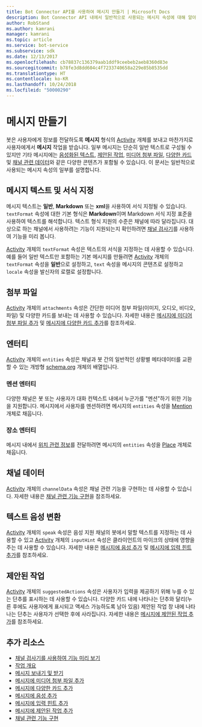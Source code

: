 ```yaml
---
title: Bot Connector API를 사용하여 메시지 만들기 | Microsoft Docs
description: Bot Connector API 내에서 일반적으로 사용되는 메시지 속성에 대해 알아봅니다.
author: RobStand
ms.author: kamrani
manager: kamrani
ms.topic: article
ms.service: bot-service
ms.subservice: sdk
ms.date: 12/13/2017
ms.openlocfilehash: cb78837c136379aab1ddf9ceebeb2aeb8360d83e
ms.sourcegitcommit: b78fe3d8dd604c4f7233740658a229e85b8535dd
ms.translationtype: HT
ms.contentlocale: ko-KR
ms.lasthandoff: 10/24/2018
ms.locfileid: "50000290"
---
```

# <a name="create-messages"></a>메시지 만들기

봇은 사용자에게 정보를 전달하도록 **메시지** 형식의 [Activity][Activity] 개체를 보내고 마찬가지로 사용자에게서 **메시지** 작업을 받습니다. 일부 메시지는 단순히 일반 텍스트로 구성될 수 있지만 기타 메시지에는 [음성화된 텍스트](bot-framework-rest-connector-text-to-speech.md), [제안된 작업](bot-framework-rest-connector-add-suggested-actions.md), [미디어 첨부 파일](bot-framework-rest-connector-add-media-attachments.md), [다양한 카드](bot-framework-rest-connector-add-rich-cards.md) 및 [채널 관련 데이터](bot-framework-rest-connector-channeldata.md)와 같은 다양한 콘텐츠가 포함될 수 있습니다. 이 문서는 일반적으로 사용되는 메시지 속성의 일부를 설명합니다.

## <a name="message-text-and-formatting"></a>메시지 텍스트 및 서식 지정

메시지 텍스트는 **일반**, **Markdown** 또는 **xml**을 사용하여 서식 지정될 수 있습니다. `textFormat` 속성에 대한 기본 형식은 **Markdown**이며 Markdown 서식 지정 표준을 사용하여 텍스트를 해석합니다. 텍스트 형식 지원의 수준은 채널에 따라 달라집니다. 대상으로 하는 채널에서 사용하려는 기능이 지원되는지 확인하려면 [채널 검사기][ChannelInspector]를 사용하여 기능을 미리 봅니다. 

[Activity][Activity] 개체의 `textFormat` 속성은 텍스트의 서식을 지정하는 데 사용할 수 있습니다. 예를 들어 일반 텍스트만 포함하는 기본 메시지를 만들려면 [Activity][Activity] 개체의 `textFormat` 속성을 **일반**으로 설정하고, `text` 속성을 메시지의 콘텐츠로 설정하고 `locale` 속성을 발신자의 로캘로 설정합니다. 

## <a name="attachments"></a>첨부 파일

[Activity][Activity] 개체의 `attachments` 속성은 간단한 미디어 첨부 파일(이미지, 오디오, 비디오, 파일) 및 다양한 카드를 보내는 데 사용할 수 있습니다. 자세한 내용은 [메시지에 미디어 첨부 파일 추가](bot-framework-rest-connector-add-media-attachments.md) 및 [메시지에 다양한 카드 추가](bot-framework-rest-connector-add-rich-cards.md)를 참조하세요.

## <a name="entities"></a>엔터티

[Activity][Activity] 개체의 `entities` 속성은 채널과 봇 간의 일반적인 상황별 메타데이터를 교환할 수 있는 개방형 <a href="http://schema.org/" target="_blank">schema.org</a> 개체의 배열입니다.

### <a name="mention-entities"></a>멘션 엔터티

다양한 채널은 봇 또는 사용자가 대화 컨텍스트 내에서 누군가를 "멘션"하기 위한 기능을 지원합니다. 메시지에서 사용자를 멘션하려면 메시지의 `entities` 속성을 [Mention][Mention] 개체로 채웁니다. 

### <a name="place-entities"></a>장소 엔터티

메시지 내에서 <a href="https://schema.org/Place" target="_blank">위치 관련 정보</a>를 전달하려면 메시지의 `entities` 속성을 [Place][Place] 개체로 채웁니다. 

## <a name="channel-data"></a>채널 데이터

[Activity][Activity] 개체의 `channelData` 속성은 채널 관련 기능을 구현하는 데 사용할 수 있습니다. 자세한 내용은 [채널 관련 기능 구현](bot-framework-rest-connector-channeldata.md)을 참조하세요.

## <a name="text-to-speech"></a>텍스트 음성 변환

[Activity][Activity] 개체의 `speak` 속성은 음성 지원 채널의 봇에서 말할 텍스트를 지정하는 데 사용할 수 있고 [Activity][Activity] 개체의 `inputHint` 속성은 클라이언트의 마이크의 상태에 영향을 주는 데 사용할 수 있습니다. 자세한 내용은 [메시지에 음성 추가](bot-framework-rest-connector-text-to-speech.md) 및 [메시지에 입력 힌트 추가](bot-framework-rest-connector-add-input-hints.md)를 참조하세요.

## <a name="suggested-actions"></a>제안된 작업

[Activity][Activity] 개체의 `suggestedActions` 속성은 사용자가 입력을 제공하기 위해 누를 수 있는 단추를 표시하는 데 사용할 수 있습니다. 다양한 카드 내에 나타나는 단추와 달리(누른 후에도 사용자에게 표시되고 액세스 가능하도록 남아 있음) 제안된 작업 창 내에 나타나는 단추는 사용자가 선택한 후에 사라집니다. 자세한 내용은 [메시지에 제안된 작업 추가](bot-framework-rest-connector-add-suggested-actions.md)를 참조하세요.

## <a name="additional-resources"></a>추가 리소스

- [채널 검사기를 사용하여 기능 미리 보기][ChannelInspector]
- [작업 개요](bot-framework-rest-connector-activities.md)
- [메시지 보내기 및 받기](bot-framework-rest-connector-send-and-receive-messages.md)
- [메시지에 미디어 첨부 파일 추가](bot-framework-rest-connector-add-media-attachments.md)
- [메시지에 다양한 카드 추가](bot-framework-rest-connector-add-rich-cards.md)
- [메시지에 음성 추가](bot-framework-rest-connector-text-to-speech.md)
- [메시지에 입력 힌트 추가](bot-framework-rest-connector-add-input-hints.md)
- [메시지에 제안된 작업 추가](bot-framework-rest-connector-add-suggested-actions.md)
- [채널 관련 기능 구현](bot-framework-rest-connector-channeldata.md)

[Mention]: bot-framework-rest-connector-api-reference.md#mention-object
[Place]: bot-framework-rest-connector-api-reference.md#place-object
[Activity]: bot-framework-rest-connector-api-reference.md#activity-object
[ChannelInspector]: ../bot-service-channel-inspector.md
[textFormating]: ../bot-service-channel-inspector.md#text-formatting
